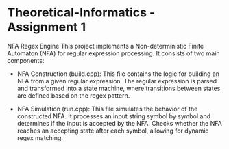 # Theoretical-Informatics - Assignment 1

NFA Regex Engine
This project implements a Non-deterministic Finite Automaton (NFA) for regular expression processing. It consists of two main components:

- NFA Construction (build.cpp):
This file contains the logic for building an NFA from a given regular expression. The regular expression is parsed and transformed into a state machine, where transitions between states are defined based on the regex pattern. 

- NFA Simulation (run.cpp):
This file simulates the behavior of the constructed NFA. It processes an input string symbol by symbol and determines if the input is accepted by the NFA. Checks whether the NFA reaches an accepting state after each symbol, allowing for dynamic regex matching.

